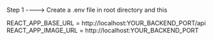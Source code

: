 Step 1 ----> Create a .env file in root directory and this

REACT_APP_BASE_URL = http://localhost:YOUR_BACKEND_PORT/api
REACT_APP_IMAGE_URL = http://localhost:YOUR_BACKEND_PORT

